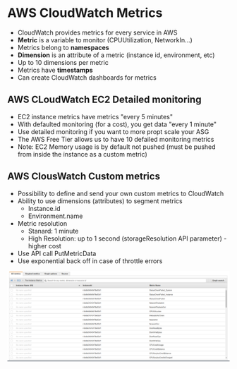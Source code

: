 # AWS CloudWatch Metrics

- CloudWatch provides metrics for every service in AWS
- **Metric** is a variable to monitor (CPUUtilization, NetworkIn...)
- Metrics belong to **namespaces**
- **Dimension** is an attribute of a metric (instance id, environment, etc)
- Up to 10 dimensions per metric
- Metrics have **timestamps**
- Can create CloudWatch dashboards for metrics

## AWS CLoudWatch EC2 Detailed monitoring

- EC2 instance metrics have metrics "every 5 minutes"
- With defaulted monitoring (for a cost), you get data "every 1 minute"
- Use detailed monitoring if you want to more propt scale your ASG
- The AWS Free Tier allows us to have 10 defailed monitoring metrics
- Note: EC2 Memory usage is by default not pushed (must be pushed from inside the instance as a custom metric)

## AWS ClousWatch Custom metrics

- Possibility to define and send your own custom metrics to CloudWatch
- Ability to use dimensions (attributes) to segment metrics
    - Instance.id
    - Environment.name
- Metric resolution
    - Stanard: 1 minute
    - High Resolution: up to 1 second (storageResolution API parameter) - higher cost
- Use API call PutMetricData
- Use exponential back off in case of throttle errors

![](images/2020-01-01-13-58-34.png)
